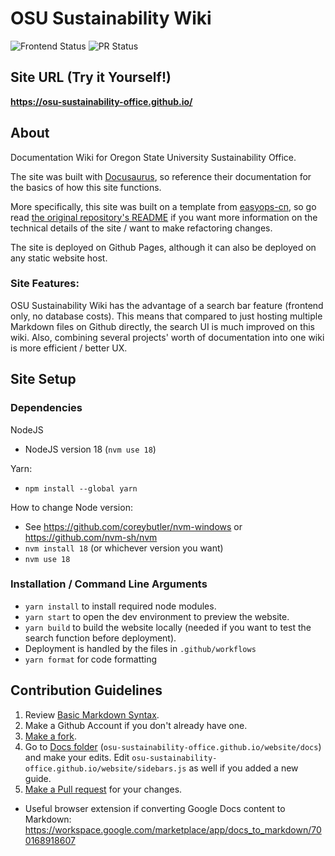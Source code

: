 # OSU Sustainability Wiki

![Frontend Status](https://github.com/OSU-Sustainability-Office/osu-sustainability-office.github.io/actions/workflows/gh-pages.yml/badge.svg) ![PR Status](https://github.com/OSU-Sustainability-Office/osu-sustainability-office.github.io/actions/workflows/pr.yml/badge.svg)

## Site URL (Try it Yourself!)

**https://osu-sustainability-office.github.io/**

## About

Documentation Wiki for Oregon State University Sustainability Office.

The site was built with [Docusaurus](https://docusaurus.io/docs), so reference their documentation for the basics of how this site functions.

More specifically, this site was built on a template from [easyops-cn](https://github.com/easyops-cn), so go read [the original repository's README](https://github.com/easyops-cn/docusaurus-search-local/blob/master/README.md) if you want more information on the technical details of the site / want to make refactoring changes.

The site is deployed on Github Pages, although it can also be deployed on any static website host.

### Site Features:

OSU Sustainability Wiki has the advantage of a search bar feature (frontend only, no database costs). This means that compared to just hosting multiple Markdown files on Github directly, the search UI is much improved on this wiki. Also, combining several projects' worth of documentation into one wiki is more efficient / better UX.

## Site Setup

### Dependencies

NodeJS

- NodeJS version 18 (`nvm use 18`)

Yarn:

- `npm install --global yarn`

How to change Node version:

- See https://github.com/coreybutler/nvm-windows or https://github.com/nvm-sh/nvm
- `nvm install 18` (or whichever version you want)
- `nvm use 18`

### Installation / Command Line Arguments

- `yarn install` to install required node modules.
- `yarn start` to open the dev environment to preview the website.
- `yarn build` to build the website locally (needed if you want to test the search function before deployment).
- Deployment is handled by the files in `.github/workflows`
- `yarn format` for code formatting

## Contribution Guidelines

1. Review [Basic Markdown Syntax](https://docs.github.com/en/get-started/writing-on-github/getting-started-with-writing-and-formatting-on-github/basic-writing-and-formatting-syntax).
2. Make a Github Account if you don't already have one.
3. [Make a fork](https://docs.github.com/en/get-started/quickstart/fork-a-repo).
4. Go to [Docs folder](https://github.com/OSU-Sustainability-Office/osu-sustainability-office.github.io/tree/main/website/docs) (`osu-sustainability-office.github.io/website/docs`) and make your edits. Edit `osu-sustainability-office.github.io/website/sidebars.js` as well if you added a new guide.
5. [Make a Pull request](https://docs.github.com/en/pull-requests/collaborating-with-pull-requests/proposing-changes-to-your-work-with-pull-requests/creating-a-pull-request) for your changes.

- Useful browser extension if converting Google Docs content to Markdown: https://workspace.google.com/marketplace/app/docs_to_markdown/700168918607
